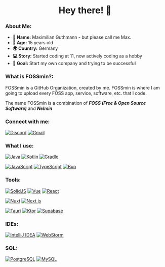 <h1 align="center">Hey there! 👋</h1>

### About Me:
- **👤 Name:** Maximilian Guthmann - but please call me Max.
- **🎂 Age:** 15 years old  
- **🌍 Country:** Germany  
- **💻 Story:** Started coding at 11, now actively coding as a hobby
- **🚀 Goal:** Start my own company and trying to be successful

### What is FOSSmin?:
FOSSmin is a GitHub Organization, created by me. FOSSmin is where I am going to upload every FOSS app, service, software, etc. that I code.

The name FOSSmin is a combination of *__FOSS (Free & Open Source Software)__* and *__Nelmin__*


### Connect with me:
[![Discord](https://skillicons.dev/icons?i=discord&theme=dark)](https://discord.com/users/504014438383222804/) 
[![Gmail](https://skillicons.dev/icons?i=gmail)](mailto:nelmindev@proton.me)

### What I use:
[![Java](https://skillicons.dev/icons?i=java)](https://www.java.com/)
[![Kotlin](https://skillicons.dev/icons?i=kotlin)](https://kotlinlang.org/)
[![Gradle](https://skillicons.dev/icons?i=gradle)](https://gradle.org/)
  
[![JavaScript](https://skillicons.dev/icons?i=js)](https://en.wikipedia.org/wiki/JavaScript)
[![TypeScript](https://skillicons.dev/icons?i=ts)](https://www.typescriptlang.org/)
[![Bun](https://skillicons.dev/icons?i=bun)](https://bun.sh/)

### Tools:
[![SolidJS](https://skillicons.dev/icons?i=solidjs)](https://www.solidjs.com/)
[![Vue](https://skillicons.dev/icons?i=vue)](https://vuejs.org/)
[![React](https://skillicons.dev/icons?i=react)](https://react.dev/)
  
[![Nuxt](https://skillicons.dev/icons?i=nuxt)](https://nuxt.com/)
[![Next.js](https://skillicons.dev/icons?i=next)](https://nextjs.org/)

[![Tauri](https://skillicons.dev/icons?i=tauri)](https://tauri.app/)
[![Ktor](https://skillicons.dev/icons?i=ktor)](https://ktor.io/)
[![Supabase](https://skillicons.dev/icons?i=supabase)](https://supabase.com/)

### IDEs:
[![IntelliJ IDEA](https://skillicons.dev/icons?i=idea&theme=dark)](https://www.jetbrains.com/idea/)
[![WebStorm](https://skillicons.dev/icons?i=webstorm&theme=dark)](https://www.jetbrains.com/webstorm/)

### SQL:
[![PostgreSQL](https://skillicons.dev/icons?i=postgres&theme=dark)](https://www.postgresql.org/)
[![MySQL](https://skillicons.dev/icons?i=mysql&theme=dark)](https://www.mysql.com/de/)
